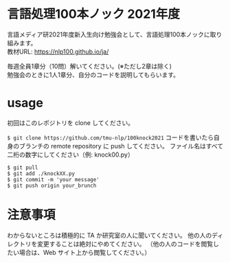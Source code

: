 # 言語処理100本ノック 2021年度
言語メディア研2021年度新入生向け勉強会として、言語処理100本ノックに取り組みます。  
教材URL: https://nlp100.github.io/ja/  

毎週全員1章分（10問）解いてください。(※ただし2章は除く)  
勉強会のときに1人1章分、自分のコードを説明してもらいます。  

# usage
初回はこのレポジトリを clone してください。  

``
$ git clone https://github.com/tmu-nlp/100knock2021
``
コードを書いたら自身のブランチの remote repository に push してください。 ファイル名はすべて二桁の数字にしてください（例: knock00.py）  
```
$ git pull
$ git add ./knockXX.py
$ git commit -m 'your message'
$ git push origin your_brunch
```

# 注意事項
わからないところは積極的に TA か研究室の人に聞いてください。 
他の人のディレクトリを変更することは絶対にやめてください。 （他の人のコードを閲覧したい場合は、Web サイト上から閲覧してください。）  
